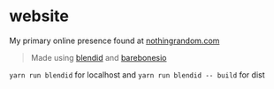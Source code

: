 # website

My primary online presence found at [nothingrandom.com](http://nothingrandom.com)

> Made using [blendid](https://github.com/vigetlabs/blendid) and [barebonesio](https://github.com/nothingrandom/barebonesio)

`yarn run blendid` for localhost and `yarn run blendid -- build` for dist
